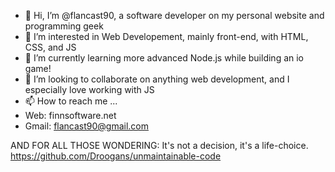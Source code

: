 - 👋 Hi, I’m @flancast90, a software developer on my personal website and programming geek
- 👀 I’m interested in Web Developement, mainly front-end, with HTML, CSS, and JS
- 🌱 I’m currently learning more advanced Node.js while building an io game!
- 💞️ I’m looking to collaborate on anything web development, and I especially love working with JS
- 📫 How to reach me ...
-   Web: finnsoftware.net
-   Gmail: flancast90@gmail.com

AND FOR ALL THOSE WONDERING: It's not a decision, it's a life-choice. https://github.com/Droogans/unmaintainable-code
